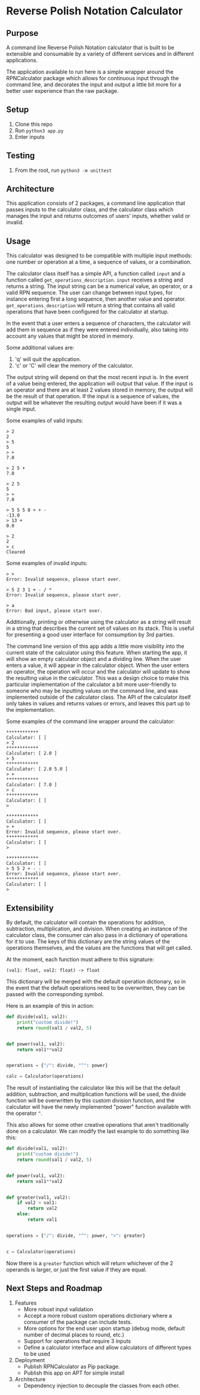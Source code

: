 # Reverse Polish Notation Calculator

## Purpose

A command line Reverse Polish Notation calculator that is built to be extensible and consumable by a variety of different services and in different applications.

The application available to run here is a simple wrapper around the RPNCalculator package which allows for continuous input through the command line, and decorates the input and output a little bit more for a better user experience than the raw package.

## Setup

1. Clone this repo
2. Run `python3 app.py`
3. Enter inputs

## Testing

1. From the root, run `python3 -m unittest`

## Architecture

This application consists of 2 packages, a command line application that passes inputs to the calculator class, and the calculator class which manages the input and returns outcomes of users' inputs, whether valid or invalid.

## Usage

This calculator was designed to be compatible with multiple input methods: one number or operation at a time, a sequence of values, or a combination.

The calculator class itself has a simple API, a function called `input` and a function called `get_operations_description`. `input` receives a string and returns a string. The input string can be a numerical value, an operator, or a valid RPN sequence. The user can change between input types, for instance entering first a long sequence, then another value and operator. `get_operations_description` will return a string that contains all valid operations that have been configured for the calculator at startup.

In the event that a user enters a sequence of characters, the calculator will add them in sequence as if they were entered individually, also taking into account any values that might be stored in memory.

Some additional values are:

1.  'q' will quit the application.
2.  'c' or 'C' will clear the memory of the calculator.

The output string will depend on that the most recent input is. In the event of a value being entered, the application will output that value. If the input is an operator and there are at least 2 values stored in memory, the output will be the result of that operation. If the input is a sequence of values, the output will be whatever the resulting output would have been if it was a single input.

Some examples of valid inputs:

```
> 2
2
> 5
5
> +
7.0
```

```
> 2 5 +
7.0
```

```
> 2 5
5
> +
7.0
```

```
> 5 5 5 8 + + -
-13.0
> 13 +
0.0
```

```
> 2
2
> c
Cleared
```

Some examples of invalid inputs:

```
> +
Error: Invalid sequence, please start over.
```

```
> 5 2 3 1 + - / *
Error: Invalid sequence, please start over.
```

```
> a
Error: Bad input, please start over.
```

Additionally, printing or otherwise using the calculator as a string will result in a string that describes the current set of values on its stack. This is useful for presenting a good user interface for consumption by 3rd parties.

The command line version of this app adds a little more visibility into the current state of the calculator using this feature. When starting the app, it will show an empty calculator object and a dividing line. When the user enters a value, it will appear in the calculator object. When the user enters an operator, the operation will occur and the calculator will update to show the resulting value in the calculator. This was a design choice to make this particular implementation of the calculator a bit more user-friendly to someone who may be inputting values on the command line, and was implemented outside of the calculator class. The API of the calculator itself only takes in values and returns values or errors, and leaves this part up to the implementation.

Some examples of the command line wrapper around the calculator:

```
************
Calculator: [ ]
> 2
************
Calculator: [ 2.0 ]
> 5
************
Calculator: [ 2.0 5.0 ]
> +
************
Calculator: [ 7.0 ]
> c
************
Calculator: [ ]
>
```

```
************
Calculator: [ ]
> +
Error: Invalid sequence, please start over.
************
Calculator: [ ]
>
```

```
************
Calculator: [ ]
> 5 5 2 + - -
Error: Invalid sequence, please start over.
************
Calculator: [ ]
>
```

## Extensibility

By default, the calculator will contain the operations for addition, subtraction, multiplication, and division. When creating an instance of the calculator class, the consumer can also pass in a dictionary of operations for it to use. The keys of this dictionary are the string values of the operations themselves, and the values are the functions that will get called.

At the moment, each function must adhere to this signature:

`(val1: float, val2: float) -> float`

This dictionary will be merged with the default operation dictionary, so in the event that the default operations need to be overwritten, they can be passed with the corresponding symbol.

Here is an example of this in action:

```python
def divide(val1, val2):
    print("custom divide!")
    return round(val1 / val2, 5)


def power(val1, val2):
    return val1**val2


operations = {"/": divide, "^": power}

calc = Calculator(operations)
```

The result of instantiating the calculator like this will be that the default addition, subtraction, and multiplication functions will be used, the divide function will be overwritten by this custom division function, and the calculator will have the newly implemented "power" function available with the operator `^`.

This also allows for some other creative operations that aren't traditionally done on a calculator. We can modify the last example to do something like this:

```python
def divide(val1, val2):
    print("custom divide!")
    return round(val1 / val2, 5)


def power(val1, val2):
    return val1**val2


def greater(val1, val2):
    if val2 > val1:
        return val2
    else:
        return val1


operations = {"/": divide, "^": power, ">": greater}


c = Calculator(operations)
```

Now there is a `greater` function which will return whichever of the 2 operands is larger, or just the first value if they are equal.

## Next Steps and Roadmap

1. Features
   - More robust input validation
   - Accept a more robust custom operations dictionary where a consumer of the package can include tests.
   - More options for the end user upon startup (debug mode, default number of decimal places to round, etc.)
   - Support for operations that require 3 inputs
   - Define a calculator interface and allow calculators of different types to be used
2. Deployment
   - Publish RPNCalculator as Pip package.
   - Publish this app on APT for simple install
3. Architecture
   - Dependency injection to decouple the classes from each other.
